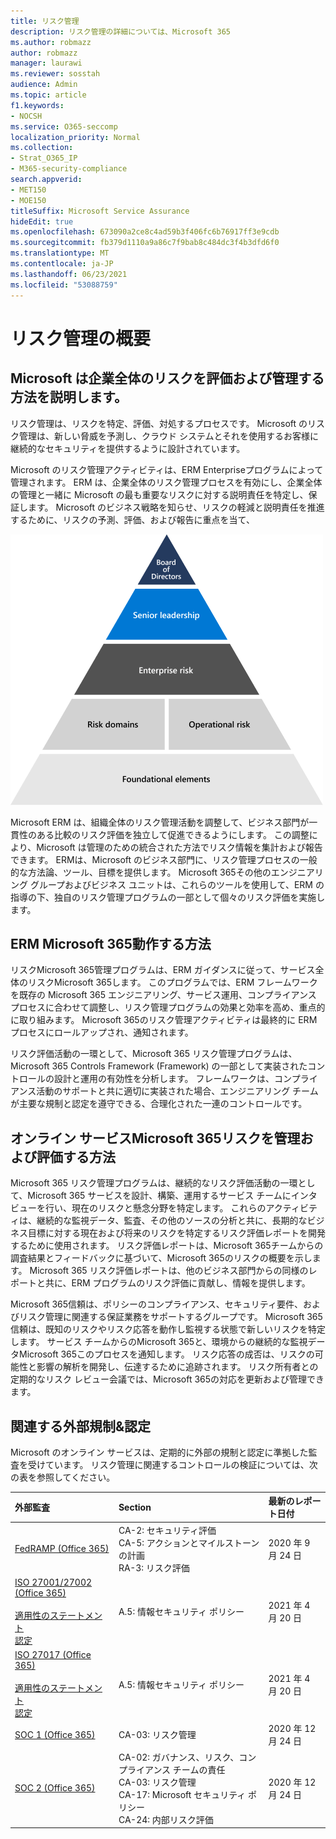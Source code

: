 ```yaml
---
title: リスク管理
description: リスク管理の詳細については、Microsoft 365
ms.author: robmazz
author: robmazz
manager: laurawi
ms.reviewer: sosstah
audience: Admin
ms.topic: article
f1.keywords:
- NOCSH
ms.service: O365-seccomp
localization_priority: Normal
ms.collection:
- Strat_O365_IP
- M365-security-compliance
search.appverid:
- MET150
- MOE150
titleSuffix: Microsoft Service Assurance
hideEdit: true
ms.openlocfilehash: 673090a2ce8c4ad59b3f406fc6b76917ff3e9cdb
ms.sourcegitcommit: fb379d1110a9a86c7f9bab8c484dc3f4b3dfd6f0
ms.translationtype: MT
ms.contentlocale: ja-JP
ms.lasthandoff: 06/23/2021
ms.locfileid: "53088759"
---
```

# <a name="risk-management-overview"></a>リスク管理の概要

## <a name="how-does-microsoft-assess-and-manage-risk-across-the-enterprise"></a>Microsoft は企業全体のリスクを評価および管理する方法を説明します。

リスク管理は、リスクを特定、評価、対処するプロセスです。 Microsoft のリスク管理は、新しい脅威を予測し、クラウド システムとそれを使用するお客様に継続的なセキュリティを提供するように設計されています。

Microsoft のリスク管理アクティビティは、ERM Enterpriseプログラムによって管理されます。 ERM は、企業全体のリスク管理プロセスを有効にし、企業全体の管理と一緒に Microsoft の最も重要なリスクに対する説明責任を特定し、保証します。 Microsoft のビジネス戦略を知らせ、リスクの軽減と説明責任を推進するために、リスクの予測、評価、および報告に重点を当て、

![リスク管理構造](../media/assurance-risk-management-structure.png)

Microsoft ERM は、組織全体のリスク管理活動を調整して、ビジネス部門が一貫性のある比較のリスク評価を独立して促進できるようにします。 この調整により、Microsoft は管理のための統合された方法でリスク情報を集計および報告できます。 ERMは、Microsoft のビジネス部門に、リスク管理プロセスの一般的な方法論、ツール、目標を提供します。 Microsoft 365その他のエンジニアリング グループおよびビジネス ユニットは、これらのツールを使用して、ERM の指導の下、独自のリスク管理プログラムの一部として個々のリスク評価を実施します。

## <a name="how-does-microsoft-365-work-with-erm"></a>ERM Microsoft 365動作する方法

リスクMicrosoft 365管理プログラムは、ERM ガイダンスに従って、サービス全体のリスクMicrosoft 365します。 このプログラムでは、ERM フレームワークを既存の Microsoft 365 エンジニアリング、サービス運用、コンプライアンス プロセスに合わせて調整し、リスク管理プログラムの効果と効率を高め、重点的に取り組みます。 Microsoft 365のリスク管理アクティビティは最終的に ERM プロセスにロールアップされ、通知されます。

リスク評価活動の一環として、Microsoft 365 リスク管理プログラムは、Microsoft 365 Controls Framework (Framework) の一部として実装されたコントロールの設計と運用の有効性を分析します。 フレームワークは、コンプライアンス活動のサポートと共に適切に実装された場合、エンジニアリング チームが主要な規制と認定を遵守できる、合理化された一連のコントロールです。

## <a name="how-does-microsoft-365-manage-and-assess-risk-in-its-online-services"></a>オンライン サービスMicrosoft 365リスクを管理および評価する方法

Microsoft 365 リスク管理プログラムは、継続的なリスク評価活動の一環として、Microsoft 365 サービスを設計、構築、運用するサービス チームにインタビューを行い、現在のリスクと懸念分野を特定します。 これらのアクティビティは、継続的な監視データ、監査、その他のソースの分析と共に、長期的なビジネス目標に対する現在および将来のリスクを特定するリスク評価レポートを開発するために使用されます。 リスク評価レポートは、Microsoft 365チームからの調査結果とフィードバックに基づいて、Microsoft 365のリスクの概要を示します。 Microsoft 365 リスク評価レポートは、他のビジネス部門からの同様のレポートと共に、ERM プログラムのリスク評価に貢献し、情報を提供します。

Microsoft 365信頼は、ポリシーのコンプライアンス、セキュリティ要件、およびリスク管理に関連する保証業務をサポートするグループです。 Microsoft 365 信頼は、既知のリスクやリスク応答を動作し監視する状態で新しいリスクを特定します。 サービス チームからのMicrosoft 365と、環境からの継続的な監視データMicrosoft 365このプロセスを通知します。 リスク応答の成否は、リスクの可能性と影響の解析を開発し、伝達するために追跡されます。 リスク所有者との定期的なリスク レビュー会議では、Microsoft 365の対応を更新および管理できます。

## <a name="related-external-regulations--certifications"></a>関連する外部規制&認定

Microsoft のオンライン サービスは、定期的に外部の規制と認定に準拠した監査を受けています。 リスク管理に関連するコントロールの検証については、次の表を参照してください。

| **外部監査** | **Section** | **最新のレポート日付** |
|:--------------------|:------------|:-----------------------|
| [FedRAMP (Office 365)](https://compliance.microsoft.com/compliancemanager) | CA-2: セキュリティ評価 <br> CA-5: アクションとマイルストーンの計画 <br> RA-3: リスク評価 | 2020 年 9 月 24 日 |
| [ISO 27001/27002 (Office 365)](https://servicetrust.microsoft.com/ViewPage/MSComplianceGuideV3?command=Download&downloadType=Document&downloadId=8d625374-4f2d-49f8-9d37-a4281ba98222&tab=7027ead0-3d6b-11e9-b9e1-290b1eb4cdeb&docTab=7027ead0-3d6b-11e9-b9e1-290b1eb4cdeb_ISO_Reports) <br><br> [適用性のステートメント](https://servicetrust.microsoft.com/ViewPage/MSComplianceGuideV3?command=Download&downloadType=Document&downloadId=c0df4ce8-c77e-4183-84eb-c8688470d8b1&tab=7027ead0-3d6b-11e9-b9e1-290b1eb4cdeb&docTab=7027ead0-3d6b-11e9-b9e1-290b1eb4cdeb_ISO_Reports) <br> [認定](https://servicetrust.microsoft.com/ViewPage/MSComplianceGuideV3?command=Download&downloadType=Document&downloadId=1e84a14a-2468-45ac-9412-5e53250d57ec&tab=7027ead0-3d6b-11e9-b9e1-290b1eb4cdeb&docTab=7027ead0-3d6b-11e9-b9e1-290b1eb4cdeb_ISO_Reports) | A.5: 情報セキュリティ ポリシー | 2021 年 4 月 20 日 |
| [ISO 27017 (Office 365)](https://servicetrust.microsoft.com/ViewPage/MSComplianceGuideV3?command=Download&downloadType=Document&downloadId=8d625374-4f2d-49f8-9d37-a4281ba98222&tab=7027ead0-3d6b-11e9-b9e1-290b1eb4cdeb&docTab=7027ead0-3d6b-11e9-b9e1-290b1eb4cdeb_ISO_Reports) <br><br> [適用性のステートメント](https://servicetrust.microsoft.com/ViewPage/MSComplianceGuideV3?command=Download&downloadType=Document&downloadId=c0df4ce8-c77e-4183-84eb-c8688470d8b1&tab=7027ead0-3d6b-11e9-b9e1-290b1eb4cdeb&docTab=7027ead0-3d6b-11e9-b9e1-290b1eb4cdeb_ISO_Reports) <br> [認定](https://servicetrust.microsoft.com/ViewPage/MSComplianceGuideV3?command=Download&downloadType=Document&downloadId=70de0999-5451-43a3-9ef4-761e8fbfb1a3&tab=7027ead0-3d6b-11e9-b9e1-290b1eb4cdeb&docTab=7027ead0-3d6b-11e9-b9e1-290b1eb4cdeb_ISO_Reports) | A.5: 情報セキュリティ ポリシー | 2021 年 4 月 20 日 |
| [SOC 1 (Office 365)](https://servicetrust.microsoft.com/ViewPage/MSComplianceGuideV3?command=Download&downloadType=Document&downloadId=90df3f9c-3aaf-4dbf-99d0-ca9f2991721b&tab=7027ead0-3d6b-11e9-b9e1-290b1eb4cdeb&docTab=7027ead0-3d6b-11e9-b9e1-290b1eb4cdeb_SOC_%2F_SSAE_16_Reports) | CA-03: リスク管理 | 2020 年 12 月 24 日 |
| [SOC 2 (Office 365)](https://servicetrust.microsoft.com/ViewPage/MSComplianceGuideV3?command=Download&downloadType=Document&downloadId=a73c1738-7892-42b7-acd3-87b6371c53f6&tab=7027ead0-3d6b-11e9-b9e1-290b1eb4cdeb&docTab=7027ead0-3d6b-11e9-b9e1-290b1eb4cdeb_SOC_%2F_SSAE_16_Reports) | CA-02: ガバナンス、リスク、コンプライアンス チームの責任 <br> CA-03: リスク管理 <br> CA-17: Microsoft セキュリティ ポリシー <br> CA-24: 内部リスク評価 | 2020 年 12 月 24 日 |

